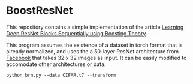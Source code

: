 # BoostResNet

This repository contains a simple implementation of the article [Learning Deep ResNet Blocks Sequentially using Boosting Theory](https://arxiv.org/abs/1706.04964).

This program assumes the existence of a dataset in torch format that is already normalized, and uses the a 50-layer ResNet architecture from [Facebook](https://github.com/facebook/fb.resnet.torch) that takes 32 x 32 images as input. It can be easily modified to accomodate other architectures or data.

`python brn.py --data CIFAR.t7 --transform`
